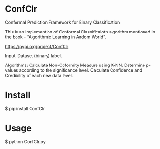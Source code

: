 # ConfClr
Conformal Prediction Framework for Binary Classification

This is an implemention of Conformal Classificaiotn algorithm mentioned in the book - “Algorithmic Learning in Andom World”.

https://pypi.org/project/ConfClr

Input: Dataset (binary) label.

Algorithms:
    Calculate Non-Coformity Measure using K-NN.
    Determine p-values according to the significance level.
    Calculate Confidence and Credibility of each new data level.

# Install
$ pip install ConfClr

# Usage
$ python ConfClr.py
 
